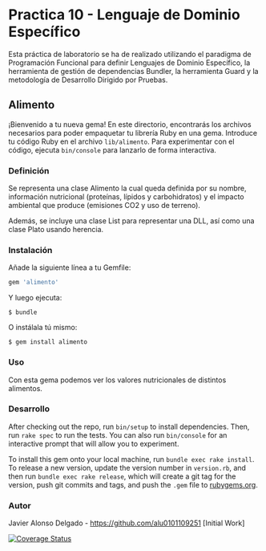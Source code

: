 # Practica 10 - Lenguaje de Dominio Específico

Esta práctica de laboratorio se ha de realizado utilizando el paradigma de Programación Funcional para definir Lenguajes de Dominio Específico, la herramienta de gestión de dependencias Bundler, la herramienta Guard y la metodología de Desarrollo Dirigido por Pruebas.


## Alimento

¡Bienvenido a tu nueva gema! En este directorio, encontrarás los archivos necesarios para poder empaquetar tu librería Ruby en una gema. Introduce tu código Ruby en el archivo `lib/alimento`. Para experimentar con el código, ejecuta `bin/console` para lanzarlo de forma interactiva.

### Definición

Se representa una clase Alimento la cual queda definida por su nombre, información nutricional (proteínas, lípidos y carbohidratos) y el impacto ambiental que produce (emisiones CO2 y uso de terreno).

Además, se incluye una clase List para representar una DLL, así como una clase Plato usando herencia.


### Instalación

Añade la siguiente línea a tu Gemfile:

```ruby
gem 'alimento'
```

Y luego ejecuta:

    $ bundle

O instálala tú mismo:

    $ gem install alimento

### Uso

Con esta gema podemos ver los valores nutricionales de distintos alimentos.

### Desarrollo

After checking out the repo, run `bin/setup` to install dependencies. Then, run `rake spec` to run the tests. You can also run `bin/console` for an interactive prompt that will allow you to experiment.

To install this gem onto your local machine, run `bundle exec rake install`. To release a new version, update the version number in `version.rb`, and then run `bundle exec rake release`, which will create a git tag for the version, push git commits and tags, and push the `.gem` file to [rubygems.org](https://rubygems.org).

### Autor

Javier Alonso Delgado - https://github.com/alu0101109251 [Initial Work]

[![Coverage Status](https://coveralls.io/repos/github/alu0101109251/alimento/badge.svg?branch=master)](https://coveralls.io/github/alu0101109251/alimento?branch=master)


